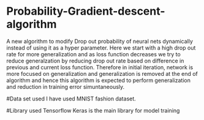 # Probability-Gradient-descent-algorithm
A new algorithm to modify Drop out probability of neural nets dynamically instead of using it as a hyper parameter. Here we start with a high drop out rate for more generalization and as loss function decreases we try to reduce generalzation by reducing drop out rate based on difference in previous and current loss function. Therefore in initial iteration, network is more focused on generalization and generalization is removed at the end of algorithm and hence this algorithm is expected to perform generalization and reduction in training error simuntaneously.

#Data set used
I have used MNIST fashion dataset.

#Library used
Tensorflow Keras is the main library for model training
